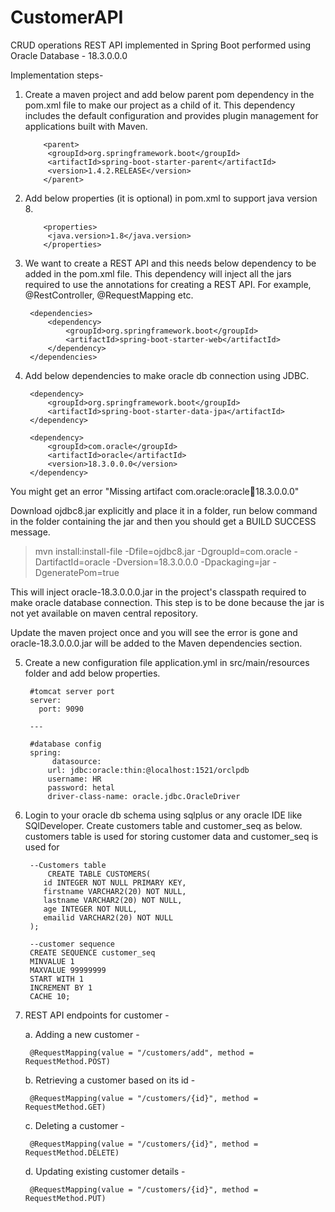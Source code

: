 # CustomerAPI
CRUD operations REST API implemented in Spring Boot performed using Oracle Database - 18.3.0.0.0 

Implementation steps-

1. Create a maven project and add below parent pom dependency in the pom.xml file to make our project as a child of it. This dependency includes the default configuration and provides plugin management for applications built with Maven.

           <parent>
			<groupId>org.springframework.boot</groupId>
			<artifactId>spring-boot-starter-parent</artifactId>
			<version>1.4.2.RELEASE</version>
           </parent>
	   
2. Add below properties (it is optional) in pom.xml to support java version 8.

           <properties>
			<java.version>1.8</java.version>
           </properties>
	    
3. We want to create a REST API and this needs below dependency to be added in the pom.xml file. This dependency will inject all the jars required to use the annotations for creating a REST API. For example, @RestController, @RequestMapping etc.

		<dependencies>
			<dependency>
				<groupId>org.springframework.boot</groupId>
				<artifactId>spring-boot-starter-web</artifactId>
			</dependency>
		</dependencies>

4. Add below dependencies to make oracle db connection using JDBC.

		<dependency>
			<groupId>org.springframework.boot</groupId>
			<artifactId>spring-boot-starter-data-jpa</artifactId>
		</dependency>

		<dependency>
			<groupId>com.oracle</groupId>
			<artifactId>oracle</artifactId>
			<version>18.3.0.0.0</version>
		</dependency>
		
You might get an error "Missing artifact com.oracle:oracle:jar:18.3.0.0.0"

Download ojdbc8.jar explicitly and place it in a folder, run below command in the folder containing the jar and then you should get a BUILD SUCCESS message.
> mvn install:install-file -Dfile=ojdbc8.jar -DgroupId=com.oracle -DartifactId=oracle -Dversion=18.3.0.0.0 -Dpackaging=jar -DgeneratePom=true

This will inject oracle-18.3.0.0.0.jar in the project's classpath required to make oracle database connection. This step is to be done because the jar is not yet available on maven central repository. 

Update the maven project once and you will see the error is gone and oracle-18.3.0.0.0.jar will be added to the Maven dependencies section.

5. Create a new configuration file application.yml in src/main/resources folder and add below properties.

		#tomcat server port
		server:
		  port: 9090

		---

		#database config
		spring: 
		     datasource:
			url: jdbc:oracle:thin:@localhost:1521/orclpdb
			username: HR
			password: hetal
			driver-class-name: oracle.jdbc.OracleDriver
			
6. Login to your oracle db schema using sqlplus or any oracle IDE like SQlDeveloper. Create customers table and customer_seq as below.
customers table is used for storing customer data and customer_seq is used for 

		--Customers table
	        CREATE TABLE CUSTOMERS(
		   id INTEGER NOT NULL PRIMARY KEY,
		   firstname VARCHAR2(20) NOT NULL,
		   lastname VARCHAR2(20) NOT NULL,
		   age INTEGER NOT NULL,
		   emailid VARCHAR2(20) NOT NULL
		);

		--customer sequence
		CREATE SEQUENCE customer_seq
		MINVALUE 1
		MAXVALUE 99999999
		START WITH 1
		INCREMENT BY 1
		CACHE 10;
		
7. REST API endpoints for customer -

	a. Adding a new customer - 

		@RequestMapping(value = "/customers/add", method = RequestMethod.POST)

	b. Retrieving a customer based on its id -

		@RequestMapping(value = "/customers/{id}", method = RequestMethod.GET)

	c. Deleting a customer -

	    @RequestMapping(value = "/customers/{id}", method = RequestMethod.DELETE)

	d. Updating existing customer details - 

	    @RequestMapping(value = "/customers/{id}", method = RequestMethod.PUT)


